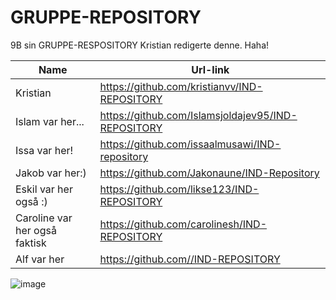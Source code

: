 # GRUPPE-REPOSITORY
9B sin GRUPPE-RESPOSITORY
Kristian redigerte denne. Haha!

|Name|Url-link|
|---|---|
|Kristian|https://github.com/kristianvv/IND-REPOSITORY|
|Islam var her...|https://github.com/Islamsjoldajev95/IND-REPOSITORY|
|Issa var her!|https://github.com/issaalmusawi/IND-repository|
|Jakob var her:)|https://github.com/Jakonaune/IND-Repository| 
|Eskil var her også :)|https://github.com/likse123/IND-REPOSITORY|
|Caroline var her også faktisk|https://github.com/carolinesh/IND-REPOSITORY|
|Alf var her|https://github.com//IND-REPOSITORY|

![image](https://user-images.githubusercontent.com/112381533/189126171-0124d549-a4a0-4f78-8a24-c042f6de4a35.png)
